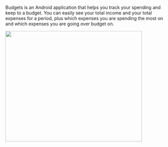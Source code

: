 Budgets is an Android application that helps you track your spending and keep to a budget. You can easily see your total income and your total expenses for a period, plus which expenses you are spending the most on and which expenses you are going over budget on.

<a href='http://www.youtube.com/watch?feature=player_embedded&v=LNpXAvP48eg' target='_blank'><img src='http://img.youtube.com/vi/LNpXAvP48eg/0.jpg' width='425' height=344 /></a>